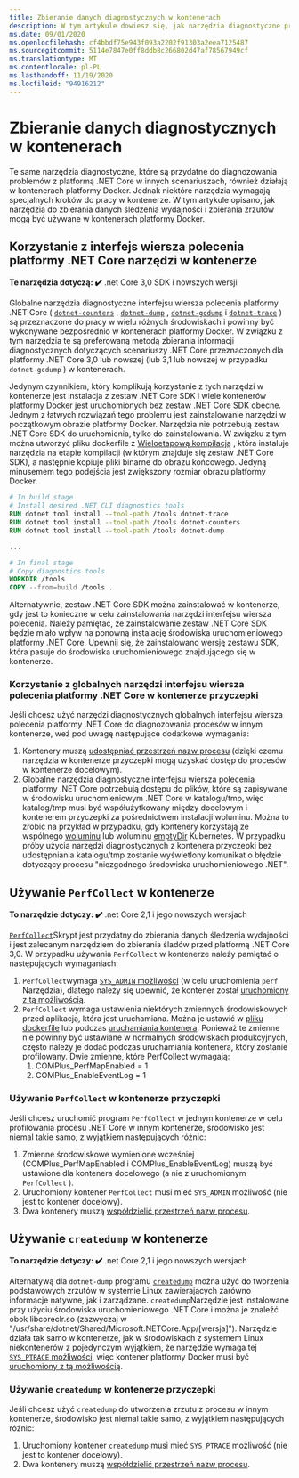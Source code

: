 ```yaml
---
title: Zbieranie danych diagnostycznych w kontenerach
description: W tym artykule dowiesz się, jak narzędzia diagnostyczne programu .NET Core mogą być używane w kontenerach platformy Docker.
ms.date: 09/01/2020
ms.openlocfilehash: cf4bbdf75e943f093a2202f91303a2eea7125487
ms.sourcegitcommit: 5114e7847e0ff8ddb8c266802d47af78567949cf
ms.translationtype: MT
ms.contentlocale: pl-PL
ms.lasthandoff: 11/19/2020
ms.locfileid: "94916212"
---
```

# <a name="collect-diagnostics-in-containers"></a>Zbieranie danych diagnostycznych w kontenerach

Te same narzędzia diagnostyczne, które są przydatne do diagnozowania problemów z platformą .NET Core w innych scenariuszach, również działają w kontenerach platformy Docker. Jednak niektóre narzędzia wymagają specjalnych kroków do pracy w kontenerze. W tym artykule opisano, jak narzędzia do zbierania danych śledzenia wydajności i zbierania zrzutów mogą być używane w kontenerach platformy Docker.

## <a name="using-net-core-cli-tools-in-a-container"></a>Korzystanie z interfejs wiersza polecenia platformy .NET Core narzędzi w kontenerze

**Te narzędzia dotyczą: ✔️** .net Core 3,0 SDK i nowszych wersji

Globalne narzędzia diagnostyczne interfejsu wiersza polecenia platformy .NET Core ( [`dotnet-counters`](dotnet-counters.md) , [`dotnet-dump`](dotnet-dump.md) , [`dotnet-gcdump`](dotnet-gcdump.md) i [`dotnet-trace`](dotnet-trace.md) ) są przeznaczone do pracy w wielu różnych środowiskach i powinny być wykonywane bezpośrednio w kontenerach platformy Docker. W związku z tym narzędzia te są preferowaną metodą zbierania informacji diagnostycznych dotyczących scenariuszy .NET Core przeznaczonych dla platformy .NET Core 3,0 lub nowszej (lub 3,1 lub nowszej w przypadku `dotnet-gcdump` ) w kontenerach.

Jedynym czynnikiem, który komplikują korzystanie z tych narzędzi w kontenerze jest instalacja z zestaw .NET Core SDK i wiele kontenerów platformy Docker jest uruchomionych bez zestaw .NET Core SDK obecne. Jednym z łatwych rozwiązań tego problemu jest zainstalowanie narzędzi w początkowym obrazie platformy Docker. Narzędzia nie potrzebują zestaw .NET Core SDK do uruchomienia, tylko do zainstalowania. W związku z tym można utworzyć pliku dockerfile z [Wieloetapową kompilacją](https://docs.docker.com/develop/develop-images/multistage-build/) , która instaluje narzędzia na etapie kompilacji (w którym znajduje się zestaw .NET Core SDK), a następnie kopiuje pliki binarne do obrazu końcowego. Jedyną minusemem tego podejścia jest zwiększony rozmiar obrazu platformy Docker.

```dockerfile
# In build stage
# Install desired .NET CLI diagnostics tools
RUN dotnet tool install --tool-path /tools dotnet-trace
RUN dotnet tool install --tool-path /tools dotnet-counters
RUN dotnet tool install --tool-path /tools dotnet-dump

...

# In final stage
# Copy diagnostics tools
WORKDIR /tools
COPY --from=build /tools .
```

Alternatywnie, zestaw .NET Core SDK można zainstalować w kontenerze, gdy jest to konieczne w celu zainstalowania narzędzi interfejsu wiersza polecenia. Należy pamiętać, że zainstalowanie zestaw .NET Core SDK będzie miało wpływ na ponowną instalację środowiska uruchomieniowego platformy .NET Core. Upewnij się, że zainstalowano wersję zestawu SDK, która pasuje do środowiska uruchomieniowego znajdującego się w kontenerze.

### <a name="using-net-core-global-cli-tools-in-a-sidecar-container"></a>Korzystanie z globalnych narzędzi interfejsu wiersza polecenia platformy .NET Core w kontenerze przyczepki

Jeśli chcesz użyć narzędzi diagnostycznych globalnych interfejsu wiersza polecenia platformy .NET Core do diagnozowania procesów w innym kontenerze, weź pod uwagę następujące dodatkowe wymagania:

1. Kontenery muszą [udostępniać przestrzeń nazw procesu](https://docs.docker.com/engine/reference/run/#pid-settings---pid) (dzięki czemu narzędzia w kontenerze przyczepki mogą uzyskać dostęp do procesów w kontenerze docelowym).
2. Globalne narzędzia diagnostyczne interfejsu wiersza polecenia platformy .NET Core potrzebują dostępu do plików, które są zapisywane w środowisku uruchomieniowym .NET Core w katalogu/tmp, więc katalog/tmp musi być współużytkowany między docelowym i kontenerem przyczepki za pośrednictwem instalacji woluminu. Można to zrobić na przykład w przypadku, gdy kontenery korzystają ze wspólnego [woluminu](https://docs.docker.com/storage/volumes/#create-and-manage-volumes) lub woluminu [emptyDir](https://kubernetes.io/docs/concepts/storage/volumes/#emptydir) Kubernetes. W przypadku próby użycia narzędzi diagnostycznych z kontenera przyczepki bez udostępniania katalogu/tmp zostanie wyświetlony komunikat o błędzie dotyczący procesu "niezgodnego środowiska uruchomieniowego .NET".

## <a name="using-perfcollect-in-a-container"></a>Używanie `PerfCollect` w kontenerze

**To narzędzie dotyczy: ✔️** .net Core 2,1 i jego nowszych wersjach

[`PerfCollect`](./trace-perfcollect-lttng.md)Skrypt jest przydatny do zbierania danych śledzenia wydajności i jest zalecanym narzędziem do zbierania śladów przed platformą .NET Core 3,0. W przypadku używania `PerfCollect` w kontenerze należy pamiętać o następujących wymaganiach:

1. `PerfCollect`wymaga [ `SYS_ADMIN` możliwości](https://man7.org/linux/man-pages/man7/capabilities.7.html) (w celu uruchomienia `perf` Narzędzia), dlatego należy się upewnić, że kontener został [uruchomiony z tą możliwością](https://docs.docker.com/engine/reference/run/#runtime-privilege-and-linux-capabilities).
2. `PerfCollect` wymaga ustawienia niektórych zmiennych środowiskowych przed aplikacją, która jest uruchamiana. Można je ustawić w [pliku dockerfile](https://docs.docker.com/engine/reference/builder/#env) lub podczas [uruchamiania kontenera](https://docs.docker.com/engine/reference/run/#env-environment-variables). Ponieważ te zmienne nie powinny być ustawiane w normalnych środowiskach produkcyjnych, często należy je dodać podczas uruchamiania kontenera, który zostanie profilowany. Dwie zmienne, które PerfCollect wymagają:
    1. COMPlus_PerfMapEnabled = 1
    1. COMPlus_EnableEventLog = 1

### <a name="using-perfcollect-in-a-sidecar-container"></a>Używanie `PerfCollect` w kontenerze przyczepki

Jeśli chcesz uruchomić program `PerfCollect` w jednym kontenerze w celu profilowania procesu .NET Core w innym kontenerze, środowisko jest niemal takie samo, z wyjątkiem następujących różnic:

1. Zmienne środowiskowe wymienione wcześniej (COMPlus_PerfMapEnabled i COMPlus_EnableEventLog) muszą być ustawione dla kontenera docelowego (a nie z uruchomionym `PerfCollect` ).
2. Uruchomiony kontener `PerfCollect` musi mieć `SYS_ADMIN` możliwość (nie jest to kontener docelowy).
3. Dwa kontenery muszą [współdzielić przestrzeń nazw procesu](https://docs.docker.com/engine/reference/run/#pid-settings---pid).

## <a name="using-createdump-in-a-container"></a>Używanie `createdump` w kontenerze

**To narzędzie dotyczy: ✔️** .net Core 2,1 i jego nowszych wersjach

Alternatywą dla `dotnet-dump` programu [`createdump`](https://github.com/dotnet/runtime/blob/master/docs/design/coreclr/botr/xplat-minidump-generation.md) można użyć do tworzenia podstawowych zrzutów w systemie Linux zawierających zarówno informacje natywne, jak i zarządzane. `createdump`Narzędzie jest instalowane przy użyciu środowiska uruchomieniowego .NET Core i można je znaleźć obok libcoreclr.so (zazwyczaj w "/usr/share/dotnet/Shared/Microsoft.NETCore.App/[wersja]"). Narzędzie działa tak samo w kontenerze, jak w środowiskach z systemem Linux niekontenerów z pojedynczym wyjątkiem, że narzędzie wymaga tej [ `SYS_PTRACE` możliwości](https://man7.org/linux/man-pages/man7/capabilities.7.html), więc kontener platformy Docker musi być [uruchomiony z tą możliwością](https://docs.docker.com/engine/reference/run/#runtime-privilege-and-linux-capabilities).

### <a name="using-createdump-in-a-sidecar-container"></a>Używanie `createdump` w kontenerze przyczepki

Jeśli chcesz użyć `createdump` do utworzenia zrzutu z procesu w innym kontenerze, środowisko jest niemal takie samo, z wyjątkiem następujących różnic:

1. Uruchomiony kontener `createdump` musi mieć `SYS_PTRACE` możliwość (nie jest to kontener docelowy).
2. Dwa kontenery muszą [współdzielić przestrzeń nazw procesu](https://docs.docker.com/engine/reference/run/#pid-settings---pid).
